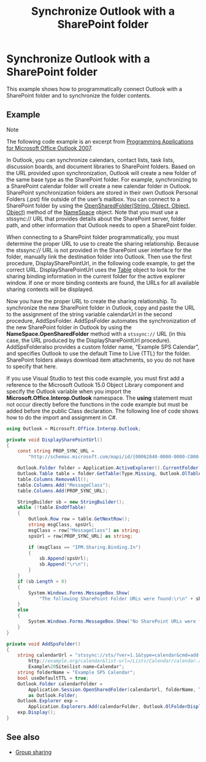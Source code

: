 ﻿---
title: Synchronize Outlook with a SharePoint folder
TOCTitle: Synchronize Outlook with a SharePoint folder
ms:assetid: fecb04ab-39c6-43e1-9a21-12ecb29d94fb
ms:mtpsurl: https://msdn.microsoft.com/en-us/library/Ff424483(v=office.15)
ms:contentKeyID: 55119853
ms.date: 07/24/2014
mtps_version: v=office.15
---

# Synchronize Outlook with a SharePoint folder

This example shows how to programmatically connect Outlook with a SharePoint folder and to synchronize the folder contents.

## Example

> [!NOTE] 
> The following code example is an excerpt from [Programming Applications for Microsoft Office Outlook 2007](https://www.amazon.com/gp/product/0735622493?ie=UTF8&tag=msmsdn-20&linkCode=as2&camp=1789&creative=9325&creativeASIN=0735622493).

In Outlook, you can synchronize calendars, contact lists, task lists, discussion boards, and document libraries to SharePoint folders. Based on the URL provided upon synchronization, Outlook will create a new folder of the same base type as the SharePoint folder. For example, synchronizing to a SharePoint calendar folder will create a new calendar folder in Outlook. SharePoint synchronization folders are stored in their own Outlook Personal Folders (.pst) file outside of the user’s mailbox. You can connect to a SharePoint folder by using the [OpenSharedFolder(String, Object, Object, Object)](https://msdn.microsoft.com/en-us/library/bb610157\(v=office.15\)) method of the [NameSpace](https://msdn.microsoft.com/en-us/library/bb645857\(v=office.15\)) object. Note that you must use a stssync:// URL that provides details about the SharePoint server, folder path, and other information that Outlook needs to open a SharePoint folder.

When connecting to a SharePoint folder programmatically, you must determine the proper URL to use to create the sharing relationship. Because the stssync:// URL is not provided in the SharePoint user interface for the folder, manually link the destination folder into Outlook. Then use the first procedure, DisplaySharePointUrl, in the following code example, to get the correct URL. DisplaySharePointUrl uses the [Table](https://msdn.microsoft.com/en-us/library/bb652856\(v=office.15\)) object to look for the sharing binding information in the current folder for the active explorer window. If one or more binding contexts are found, the URLs for all available sharing contexts will be displayed.

Now you have the proper URL to create the sharing relationship. To synchronize the new SharePoint folder in Outlook, copy and paste the URL to the assignment of the string variable calendarUrl in the second procedure, AddSpsFolder. AddSpsFolder automates the synchronization of the new SharePoint folder in Outlook by using the **NameSpace.OpenSharedFolder** method with a `stssync://` URL (in this case, the URL produced by the DisplaySharePointUrl procedure). AddSpsFolderalso provides a custom folder name, “Example SPS Calendar”, and specifies Outlook to use the default Time to Live (TTL) for the folder. SharePoint folders always download item attachments, so you do not have to specify that here.

If you use Visual Studio to test this code example, you must first add a reference to the Microsoft Outlook 15.0 Object Library component and specify the Outlook variable when you import the **Microsoft.Office.Interop.Outlook** namespace. The **using** statement must not occur directly before the functions in the code example but must be added before the public Class declaration. The following line of code shows how to do the import and assignment in C\#.

```csharp
using Outlook = Microsoft.Office.Interop.Outlook;
```


```csharp
private void DisplaySharePointUrl()
{
    const string PROP_SYNC_URL = 
        "http://schemas.microsoft.com/mapi/id/{00062040-0000-0000-C000-000000000046}/8A24001E";

    Outlook.Folder folder = Application.ActiveExplorer().CurrentFolder as Outlook.Folder;
    Outlook.Table table = folder.GetTable(Type.Missing, Outlook.OlTableContents.olHiddenItems);
    table.Columns.RemoveAll();
    table.Columns.Add("MessageClass");
    table.Columns.Add(PROP_SYNC_URL);

    StringBuilder sb = new StringBuilder();
    while (!table.EndOfTable)
    {
        Outlook.Row row = table.GetNextRow();
        string msgClass, spsUrl;
        msgClass = row["MessageClass"] as string;
        spsUrl = row[PROP_SYNC_URL] as string;

        if (msgClass == "IPM.Sharing.Binding.In")
        {
            sb.Append(spsUrl);
            sb.Append("\r\n");
        }
    }
    if (sb.Length > 0)
    {
        System.Windows.Forms.MessageBox.Show(
            "The following SharePoint Folder URLs were found:\r\n" + sb.ToString());
    }
    else
    {
        System.Windows.Forms.MessageBox.Show("No SharePoint URLs were found in this folder.");
    }
}

private void AddSpsFolder()
{
    string calendarUrl = "stssync://sts/?ver=1.1&type=calendar&cmd=add-folder&base-url=
        http://example.org/calendar&list-url=/Lists/Calendar/calendar.aspx&guid=&site-name=
        Example%20Site&list-name=Calendar";
    string folderName = "Example SPS Calendar";
    bool useDefaultTTL = true;
    Outlook.Folder calendarFolder =
        Application.Session.OpenSharedFolder(calendarUrl, folderName, Type.Missing, useDefaultTTL) 
        as Outlook.Folder;
    Outlook.Explorer exp =
        Application.Explorers.Add(calendarFolder, Outlook.OlFolderDisplayMode.olFolderDisplayNormal);
    exp.Display();
}
```

## See also

- [Group sharing](group-sharing.md)

